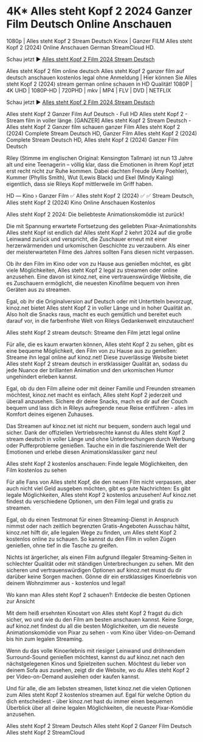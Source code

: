 # 4K* Alles steht Kopf 2 2024 Ganzer Film Deutsch Online Anschauen

1080p | Alles steht Kopf 2 Stream Deutsch Kinox | Ganzer FILM Alles steht Kopf 2 (2024) Online Anschauen German StreamCloud HD.

Schau jetzt ► [Alles steht Kopf 2 Film 2024 Stream Deutsch](https://movie-fest.xyz/movie/1022789/alles-steht-kopf-2)

Alles steht Kopf 2 film online deutsch Alles steht Kopf 2 ganzer film auf deutsch anschauen kostenlos legal ohne Anmeldung | Hier können Sie Alles steht Kopf 2 (2024) stream german online schauen in HD Qualität! 1080P | 4K UHD | 1080P-HD | 720PHD | mkv | MP4 | FLV | DVD | NETFLIX

Schau jetzt ► [Alles steht Kopf 2 Film 2024 Stream Deutsch](https://movie-fest.xyz/movie/1022789/alles-steht-kopf-2)

Alles steht Kopf 2 Ganzer Film Auf Deutsch - Full HD Alles steht Kopf 2 - Stream film in voller länge. [GANZER] Alles steht Kopf 2 Stream Deutsch - Alles steht Kopf 2 Ganzer film schauen ganzer Film Alles steht Kopf 2 (2024) Complete Stream Deutsch HD, Ganzer Film Alles steht Kopf 2 (2024) Complete Stream Deutsch HD, Alles steht Kopf 2 (2024) Ganzer Film Deutsch

Riley (Stimme im englischen Original: Kensington Tallman) ist nun 13 Jahre alt und eine Teenagerin – völlig klar, dass die Emotionen in ihrem Kopf jetzt erst recht nicht zur Ruhe kommen. Dabei dachten Freude (Amy Poehler), Kummer (Phyllis Smith), Wut (Lewis Black) und Ekel (Mindy Kaling) eigentlich, dass sie Rileys Kopf mittlerweile im Griff haben.

HD ― Kino › Ganzer Film ✅ Alles steht Kopf 2 (2024) ✅ ✅ Stream Deutsch, Alles steht Kopf 2 (2024) Kino Online Anschauen Kostenlos

Alles steht Kopf 2 2024: Die beliebteste Animationskomödie ist zurück!

Die mit Spannung erwartete Fortsetzung des geliebten Pixar-Animationshits Alles steht Kopf ist endlich da! Alles steht Kopf 2 kehrt 2024 auf die große Leinwand zurück und verspricht, die Zuschauer erneut mit einer herzerwärmenden und urkomischen Geschichte zu verzaubern. Als einer der meisterwarteten Filme des Jahres sollten Fans diesen nicht verpassen.

Ob ihr den Film im Kino oder von zu Hause aus genießen möchtet, es gibt viele Möglichkeiten, Alles steht Kopf 2 legal zu streamen oder online anzusehen. Eine davon ist kinoz.net, eine vertrauenswürdige Website, die es Zuschauern ermöglicht, die neuesten Kinofilme bequem von ihren Geräten aus zu streamen.

Egal, ob ihr die Originalversion auf Deutsch oder mit Untertiteln bevorzugt, kinoz.net bietet Alles steht Kopf 2 in voller Länge und in hoher Qualität an. Also holt die Snacks raus, macht es euch gemütlich und bereitet euch darauf vor, in die farbenfrohe Welt von Rileys Gedankenwelt einzutauchen!

Alles steht Kopf 2 stream deutsch: Streame den Film jetzt legal online

Für alle, die es kaum erwarten können, Alles steht Kopf 2 zu sehen, gibt es eine bequeme Möglichkeit, den Film von zu Hause aus zu genießen: Streame ihn legal online auf kinoz.net! Diese zuverlässige Website bietet Alles steht Kopf 2 stream deutsch in erstklassiger Qualität an, sodass du jede Nuance der brillanten Animation und den urkomischen Humor ungehindert erleben kannst.

Egal, ob du den Film alleine oder mit deiner Familie und Freunden streamen möchtest, kinoz.net macht es einfach, Alles steht Kopf 2 jederzeit und überall anzusehen. Sichere dir deine Snacks, mach es dir auf der Couch bequem und lass dich in Rileys aufregende neue Reise entführen - alles im Komfort deines eigenen Zuhauses.

Das Streamen auf kinoz.net ist nicht nur bequem, sondern auch legal und sicher. Dank der offiziellen Vertriebsrechte kannst du Alles steht Kopf 2 stream deutsch in voller Länge und ohne Unterbrechungen durch Werbung oder Pufferprobleme genießen. Tauche ein in die faszinierende Welt der Emotionen und erlebe diesen Animationsklassiker ganz neu!

Alles steht Kopf 2 kostenlos anschauen: Finde legale Möglichkeiten, den Film kostenlos zu sehen

Für alle Fans von Alles steht Kopf, die den neuen Film nicht verpassen, aber auch nicht viel Geld ausgeben möchten, gibt es gute Nachrichten: Es gibt legale Möglichkeiten, Alles steht Kopf 2 kostenlos anzusehen! Auf kinoz.net findest du verschiedene Optionen, um den Film legal und gratis zu streamen.

Egal, ob du einen Testmonat für einen Streaming-Dienst in Anspruch nimmst oder nach zeitlich begrenzten Gratis-Angeboten Ausschau hältst, kinoz.net hilft dir, alle legalen Wege zu finden, um Alles steht Kopf 2 kostenlos online zu schauen. So kannst du den Film in vollen Zügen genießen, ohne tief in die Tasche zu greifen.

Nichts ist ärgerlicher, als einen Film aufgrund illegaler Streaming-Seiten in schlechter Qualität oder mit ständigen Unterbrechungen zu sehen. Mit den sicheren und vertrauenswürdigen Optionen auf kinoz.net musst du dir darüber keine Sorgen machen. Gönne dir ein erstklassiges Kinoerlebnis von deinem Wohnzimmer aus - kostenlos und legal!

Wo kann man Alles steht Kopf 2 schauen?: Entdecke die besten Optionen zur Ansicht

Mit dem heiß ersehnten Kinostart von Alles steht Kopf 2 fragst du dich sicher, wo und wie du den Film am besten anschauen kannst. Keine Sorge, auf kinoz.net findest du all die besten Möglichkeiten, um die neueste Animationskomödie von Pixar zu sehen - vom Kino über Video-on-Demand bis hin zum legalen Streaming.

Wenn du das volle Kinoerlebnis mit riesiger Leinwand und dröhnendem Surround-Sound genießen möchtest, kannst du auf kinoz.net nach den nächstgelegenen Kinos und Spielzeiten suchen. Möchtest du lieber von deinem Sofa aus zusehen, zeigt dir die Website, wo du Alles steht Kopf 2 per Video-on-Demand ausleihen oder kaufen kannst.

Und für alle, die am liebsten streamen, listet kinoz.net die vielen Optionen zum Alles steht Kopf 2 kostenlos streamen auf. Egal für welche Option du dich entscheidest - über kinoz.net hast du immer einen bequemen Überblick über all deine legalen Möglichkeiten, die neueste Pixar-Komödie anzusehen.

Alles steht Kopf 2 Stream Deutsch Alles steht Kopf 2 Ganzer Film Deutsch Alles steht Kopf 2 StreamCloud
